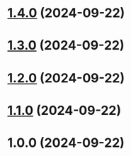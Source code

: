 # [1.4.0](https://github.com/amir-ben-shimol/ts-mock-api/compare/v1.3.0...v1.4.0) (2024-09-22)

# [1.3.0](https://github.com/amir-ben-shimol/ts-mock-api/compare/v1.2.0...v1.3.0) (2024-09-22)

# [1.2.0](https://github.com/amir-ben-shimol/ts-mock-api/compare/v1.1.0...v1.2.0) (2024-09-22)

# [1.1.0](https://github.com/amir-ben-shimol/ts-mock-api/compare/v1.0.0...v1.1.0) (2024-09-22)

# 1.0.0 (2024-09-22)
